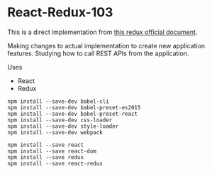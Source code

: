 React-Redux-103
===================
This is a direct implementation from [this redux official document][1].

Making changes to actual implementation to create new application features. Studying how to call REST APIs from the application.

Uses
 - React
 - Redux

```
npm install --save-dev babel-cli
npm install --save-dev babel-preset-es2015
npm install --save-dev babel-preset-react
npm install --save-dev css-loader
npm install --save-dev style-loader
npm install --save-dev webpack

npm install --save react
npm install --save react-dom
npm install --save redux
npm install --save react-redux
```


[1]: http://redux.js.org/docs/basics/ExampleTodoList.html
